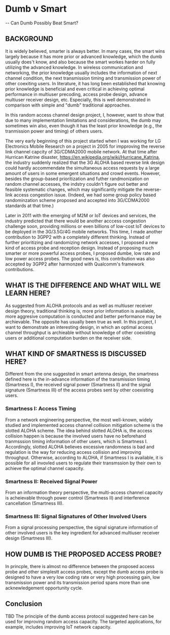 # Dumb v Smart

-- Can Dumb Possibly Beat Smart?

## BACKGROUND

It is widely believed, smarter is always better. In many cases, the smart wins largely because it has more prior or advanced knowledge, which the dumb usually does't know, and also because the smart workes harder on fully utilizing the advanced knowledge.  In wireless communication and networking, the prior knowledge usually includes the information of next channel condition, the next transmission timing and transmission power of other coexiting users.  In literature, it has long been established that knowing prior knowledge is beneficial and even critical in achieving optimal performance in multiuser precoding, access probe design, advance multiuser receiver design, etc.  Especially, this is well demonstrated in comparison with simple and "dumb" traditional approaches.  

In this random access channel design project, I, however, want to show that due to many implementation limitations and considerations, the dumb may sometimes win also, even though it has the least prior knowledge (e.g., the tranmission power and timing) of others users.  

The very early beginning of this project started when I was working for LG Electronics Mobile Research on a project in 2005 for impproving the reverse link channel capcity of 3G/CDMA2000 mobile network. At that time after Hurrican
Katrine disaster, https://en.wikipedia.org/wiki/Hurricane_Katrina, the industry suddenly realized that the 3G ALOHA based reverse link design could hardly accommendate the simultaneous access requests by a large amount of users in    some emergent situations and crowd events.  However, besides the group-based prioritization and futher randmonization on random channel accesses, the indstry couldn't figure out better and feasible systematic changes, which may significantly mitigate the reverse-link access congestion issue. (Indeed, we had some group policy based randominzation scheme proposed and accepted into 3G/CDMA2000 standards at that time.)

Later in 2011 with the emerging of M2M or IoT devices and services, the industry predicted that there would be another acccess congestion challenge soon, providing millions or even billions of low-cost IoT devices to be deployed in the 3G/3.5G/4G mobile networks.  This time, I made another contribution to 3GPP2 with a completely different thinking.  Instead of further prioritizing and randomizing network accesses,  I proposed a new kind of access probe and reception design. Instead of proposing much smarter or more powerful access probes, I proposed dumbe, low rate and low power access probes.  The good news is, this contribution was also accepted by 3GPP2 after harmonzed with Qualcomm's framework contributions.

## WHAT IS THE DIFFERENCE AND WHAT WILL WE LEARN HERE?

As suggested from ALOHA protocols and as well as multiuser receiver design theory, traditional thinking is, more prior information is available, more aggresive computation is conducted and better performance may be archievable. The opposite has usually been true as well. In this project, I want to demonstrate an interesting design, in which an optimal access channel throughput is archieable without knowledge of other coexisting users or additional computation burden on the receiver side.


## WHAT KIND OF SMARTNESS IS DISCUSSED HERE?

Different from the one suggested in smart antenna design, the smartness defined here is the in-advance information of the transmission timing (Smartness I),  the received signal power (Smartness II) and the signal signature (Smartness III) of the access probes sent by other coexisting users.  

### Smartness I: Access Timing
From a network engineering perspective, the most well-known, widely studied and implemented access channel collision mitigation scheme is the slotted ALOHA scheme.  The idea behind slotted ALOHA is, the access collision happen is because the involved users have no beforehand tranmsssion timing information of other users, which is Smartness I.  Accordingly, slotted ALOHA believes excessive randomness is bad and regulation is the way for reducing access collision and improving throughput.  Otherwise, according to ALOHA, if Smartness I is available, it is possible for all invovled users to regulate their transmssion by their own to achieve the optimal channel capacity.       

### Smartness II: Received Signal Power
From an information theory perspective, the multi-access channel capacity is acheievable through power control (Smartness II) and interference cancellation (Smartness III).  


### Smartness III: Signal Signatures of Other Involved Users
From a signal processing perspective, the signal signature information of other involved users is the key ingredient for advanced multiuser receiver design (Smartness III).

## HOW DUMB IS THE PROPOSED ACCESS PROBE?
In princple, there is almost no difference between the proposed access probe and other simplestt access probes, except the dumb access probe is designed to have a very low coding rate or very high processing gain, low transmission power and its transmission period spans more than one acknewledgement opportunity cycle.


## Conclusion
TBD
The principle of the dumb access protocol suggested here can be used for improving random access capacity.  The targeted applications, for example, includes improving IoT network capacity.


